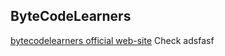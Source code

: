 ## ByteCodeLearners
<a href="https://www.bytecodelearners.club">bytecodelearners official web-site</a>
Check
adsfasf
